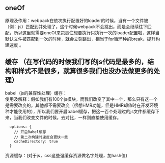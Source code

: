 ## oneOf
  原理及作用：webpack在依次执行配置好的loader的时候，当有一个文件被（例：js）匹配到并处理了，这个时候webpack不会跳出，而是会继续往下匹配，所以这里就需要oneOf来包裹住想要执行只执行一次的loader配置啦，这样当默认文件被匹配到一次的时候，就会立刻跳出，相当于for循环种的break，提升构建速度 。 
## 缓存 （在写代码的时候我们写的js代码是最多的，结构和样式不是很多，就算很多我们也没办法做更多的处理）
  babel（js的兼容性处理）缓存：  
    使用及解释：假如我们有100个js模块，而我们改变了其中一个，那么只有这一个是需要改变的，其他都不需要改变（很想HMR功能，但是HMR却值时在开发环境种才能使用的），所以我们要开启babel缓存，把这一百个处理过的js文件都缓存下来，当我们改变文件的时候，去对比，一样则直接使用缓存。 

  ```
    options: {
      // 开启Babel缓存
      // 第二次构建时速度会更快一些
      cacheDirectory: true
    }
  ```

  资源缓存：(对于js，css这些强缓存资源做名字处理，加hash值)